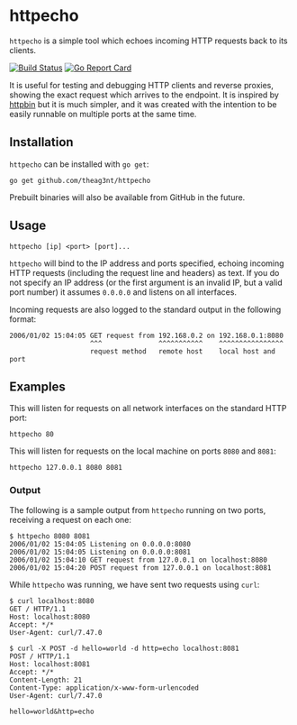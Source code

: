 # httpecho

`httpecho` is a simple tool which echoes incoming HTTP requests back to its clients.

[![Build Status](https://travis-ci.org/theag3nt/httpecho.svg?branch=master)](https://travis-ci.org/theag3nt/httpecho)
[![Go Report Card](https://goreportcard.com/badge/github.com/theag3nt/httpecho)](https://goreportcard.com/report/github.com/theag3nt/httpecho)

It is useful for testing and debugging HTTP clients and reverse proxies, showing the exact request which arrives to the endpoint. It is inspired by [httpbin](https://github.com/kennethreitz/httpbin) but it is much simpler, and it was created with the intention to be easily runnable on multiple ports at the same time.

## Installation

`httpecho` can be installed with `go get`:

    go get github.com/theag3nt/httpecho

Prebuilt binaries will also be available from GitHub in the future.

## Usage

    httpecho [ip] <port> [port]...

`httpecho` will bind to the IP address and ports specified, echoing incoming HTTP requests (including the request line and headers) as text. If you do not specify an IP address (or the first argument is an invalid IP, but a valid port number) it assumes `0.0.0.0` and listens on all interfaces.

Incoming requests are also logged to the standard output in the following format:

    2006/01/02 15:04:05 GET request from 192.168.0.2 on 192.168.0.1:8080
                        ^^^              ^^^^^^^^^^^    ^^^^^^^^^^^^^^^^
                        request method   remote host    local host and port
## Examples

This will listen for requests on all network interfaces on the standard HTTP port:

    httpecho 80

This will listen for requests on the local machine on ports `8080` and `8081`:

    httpecho 127.0.0.1 8080 8081

### Output

The following is a sample output from `httpecho` running on two ports, receiving a request on each one:

    $ httpecho 8080 8081
    2006/01/02 15:04:05 Listening on 0.0.0.0:8080
    2006/01/02 15:04:05 Listening on 0.0.0.0:8081
    2006/01/02 15:04:10 GET request from 127.0.0.1 on localhost:8080
    2006/01/02 15:04:20 POST request from 127.0.0.1 on localhost:8081

While `httpecho` was running, we have sent two requests using `curl`:

    $ curl localhost:8080
    GET / HTTP/1.1
    Host: localhost:8080
    Accept: */*
    User-Agent: curl/7.47.0

    $ curl -X POST -d hello=world -d http=echo localhost:8081
    POST / HTTP/1.1
    Host: localhost:8081
    Accept: */*
    Content-Length: 21
    Content-Type: application/x-www-form-urlencoded
    User-Agent: curl/7.47.0

    hello=world&http=echo
